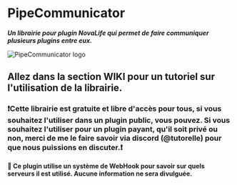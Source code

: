 # PipeCommunicator
***Un librairie pour plugin NovaLife qui permet de faire communiquer plusieurs plugins entre eux.***

![PipeCommunicator logo](https://github.com/user-attachments/assets/a849e32c-da86-4ce7-8804-786f06c30405)


## Allez dans la section WIKI pour un tutoriel sur l'utilisation de la librairie.

### ❗Cette librairie est gratuite et libre d'accès pour tous, si vous souhaitez l'utiliser dans un plugin public, vous pouvez. Si vous souhaitez l'utiliser pour un plugin payant, qu'il soit privé ou non, merci de me le faire savoir via discord (@tutorelle) pour que nous puissions en discuter.❗

**🔴 Ce plugin utilise un système de WebHook pour savoir sur quels serveurs il est utilisé. Aucune information ne sera divulguée.**
